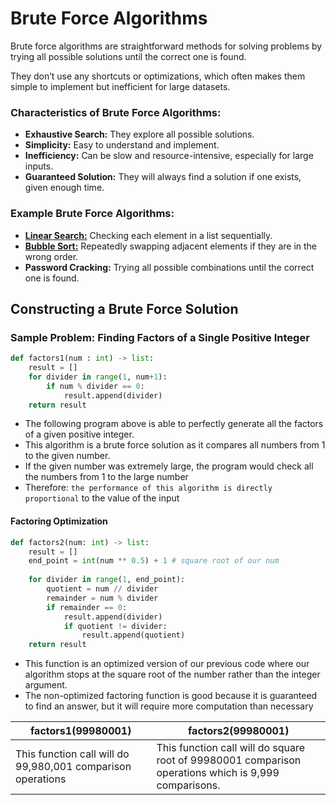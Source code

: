 # Brute Force Algorithms

Brute force algorithms are straightforward methods for solving problems by trying all possible solutions until the correct one is found.&#x20;

They don’t use any shortcuts or optimizations, which often makes them simple to implement but inefficient for large datasets.

### Characteristics of Brute Force Algorithms:

* **Exhaustive Search:** They explore all possible solutions.&#x20;
* **Simplicity:** Easy to understand and implement.&#x20;
* **Inefficiency:** Can be slow and resource-intensive, especially for large inputs.&#x20;
* **Guaranteed Solution:** They will always find a solution if one exists, given enough time.&#x20;

### Example Brute Force Algorithms:

* [**Linear Search:**](basic-algorithms/linear-search.md) Checking each element in a list sequentially.&#x20;
* [**Bubble Sort:**](basic-algorithms/basic-sorting-algorithms.md) Repeatedly swapping adjacent elements if they are in the wrong order.
* **Password Cracking:** Trying all possible combinations until the correct one is found.

## Constructing a Brute Force Solution

### Sample Problem: Finding Factors of a Single Positive Integer

```python
def factors1(num : int) -> list:
    result = []
    for divider in range(1, num+1):
        if num % divider == 0:
            result.append(divider)
    return result
```

* The following program above is able to perfectly generate all the factors of a given positive integer.
* This algorithm is a brute force solution as it compares all numbers from 1 to the given number.
* If the given number was extremely large, the program would check all the numbers from 1 to the large number
* Therefore: `the performance of this algorithm is directly proportional` to the value of the input

#### Factoring Optimization

```python
def factors2(num: int) -> list:
    result = []
    end_point = int(num ** 0.5) + 1 # square root of our num
    
    for divider in range(1, end_point):
        quotient = num // divider
        remainder = num % divider
        if remainder == 0:
            result.append(divider)
            if quotient != divider:
                result.append(quotient)
    return result
```

* This function is an optimized version of our previous code where our algorithm stops at the square root of the number rather than the integer argument.
* The non-optimized factoring function is good because it is guaranteed to find an answer, but it will require more computation than necessary

| factors1(99980001)                                          | factors2(99980001)                                                                                   |
| ----------------------------------------------------------- | ---------------------------------------------------------------------------------------------------- |
| This function call will do 99,980,001 comparison operations | This function call will do square root of 99980001 comparison operations which is 9,999 comparisons. |
